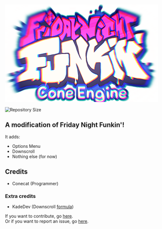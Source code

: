 ![Logo](assets/shared/images/6E382579-FC37-4542-8E4E-037BD54484A9.png)

![Repository Size](https://img.shields.io/github/repo-size/MaxWasTak3n/Funkin)


<!---ADD GAMEPLAY GIFS!!!!--->

## A modification of Friday Night Funkin'!

It adds:
* Options Menu
* Downscroll
* Nothing else (for now)

## Credits

* Conecat (Programmer)

### Extra credits

* KadeDev (Downscroll [formula](https://github.com/MaxWasTak3n/Funkin/blob/e2e35d2b26bcd14f76a52f545b24af1d2e8877f0/source/PlayState.hx#L1555))

If you want to contribute, go [here](https://github.com/MaxWasTak3n/Funkin/pulls). <br>
Or if you want to report an issue, go [here](https://github.com/MaxWasTak3n/Funkin/issues).
